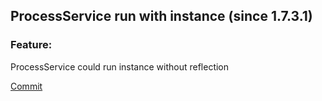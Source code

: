 ## ProcessService run with instance (since 1.7.3.1)

### Feature:

ProcessService could run instance without reflection


[Commit](https://github.com/wherby/doradilla/commit/2a9c8450c046681eefac8846119abf9f8268f950)
